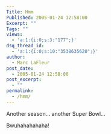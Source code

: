 ```yaml
---
Title: Hmm
Published: 2005-01-24 12:58:00
Excerpt: ""
Tags: ""
views:
  - 'a:1:{i:0;s:3:"177";}'
dsq_thread_id:
  - 'a:1:{i:0;s:10:"3538635620";}'
author:
  - Marc LaFleur
post_date:
  - 2005-01-24 12:58:00
post_excerpt:
  - ""
permalink:
  - /hmm/
---
```

<p>Another season... another Super Bowl... </p> <p>Bwuhahahahaha!</p> <p>&nbsp;</p>